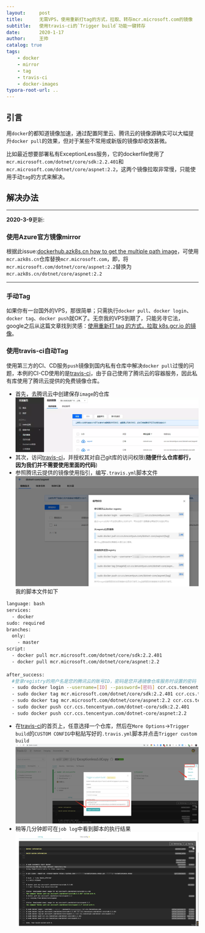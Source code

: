 ```yaml
---
layout:     post
title:      无需VPS，使用重新打tag的方式，拉取、转存mcr.microsoft.com的镜像
subtitle:   使用travis-ci的`Trigger build`功能一键转存
date:       2020-1-17
author:     王帅
catalog: true
tags:
    - docker
    - mirror
    - tag
    - travis-ci
	- docker-images
typora-root-url: ..
---
```


## 引言

用`docker`的都知道镜像加速，通过配置阿里云、腾讯云的镜像源确实可以大幅提升`docker pull`的效果，但对于某些不常用或新版的镜像却收效甚微。

比如最近想要部署私有ExceptionLess服务，它的dockerfile使用了`mcr.microsoft.com/dotnet/core/sdk:2.2.401`和`mcr.microsoft.com/dotnet/core/aspnet:2.2`，这两个镜像拉取非常慢，只能使用手动`tag`的方式来解决。

## 解决办法

----------

**2020-3-9**更新:

### 使用Azure官方镜像mirror

根据此issue:[dockerhub.azk8s.cn how to get the multiple path image](https://github.com/Azure/container-service-for-azure-china/issues/52)，可使用`mcr.azk8s.cn`仓库替换`mcr.microsoft.com`，即，将`mcr.microsoft.com/dotnet/core/aspnet:2.2`替换为`mcr.azk8s.cn/dotnet/core/aspnet:2.2`

-------

### 手动Tag

如果你有一台国外的VPS，那很简单；只需执行`docker pull`、`docker login`、`docker tag`、`docker push`就OK了。无奈我的VPS到期了，只能另寻它法，google之后从这篇文章找到灵感：[使用重新打 tag 的方式，拉取 k8s.gcr.io 的镜像](https://www.zhoujiangang.com/p/fetch-google-image-use-tag/)。

### 使用travis-ci自动Tag

使用第三方的CI、CD服务`push`镜像到国内私有仓库中解决`docker pull`过慢的问题，本例的CI-CD使用的是[travis-ci](https://travis-ci.com/)，由于自己使用了腾讯云的容器服务，因此私有库使用了腾讯云提供的免费镜像仓库。

* 首先，去腾讯云中创建保存`image`的仓库
![image.png](/img/qcloud_images_list.png)
* 其次，访问[travis-ci](https://travis-ci.com/)，并授权其对自己git库的访问权限(**随便什么仓库都行，因为我们并不需要使用里面的代码**)
* 参照腾讯云提供的镜像使用指引，编写`.travis.yml`脚本文件
![image.png](/img/qcloud_images_guid.png)
我的脚本文件如下
```bash
language: bash
services:
  - docker
sudo: required
branches:
  only:
    - master
script:
  - docker pull mcr.microsoft.com/dotnet/core/sdk:2.2.401
  - docker pull mcr.microsoft.com/dotnet/core/aspnet:2.2

after_success:
  #登录registry的用户名是您的腾讯云的账号ID，密码是您开通镜像仓库服务时设置的密码
  - sudo docker login --username=[ID] --password=[密码] ccr.ccs.tencentyun.com
  - sudo docker tag mcr.microsoft.com/dotnet/core/sdk:2.2.401 ccr.ccs.tencentyun.com/dotnet-core/sdk:2.2.401
  - sudo docker tag mcr.microsoft.com/dotnet/core/aspnet:2.2 ccr.ccs.tencentyun.com/dotnet-core/aspnet:2.2
  - sudo docker push ccr.ccs.tencentyun.com/dotnet-core/sdk:2.2.401
  - sudo docker push ccr.ccs.tencentyun.com/dotnet-core/aspnet:2.2

```
* 在[travis-ci](https://travis-ci.com/)的首页上，任意选择一个仓库，然后在`More Options`→`Trigger build`的`CUSTOM CONFIG`中粘贴写好的`.travis.yml`脚本并点击`Trigger custom build`
![image.png](/img/travis-ci_Trigger_Custom_Build.png)
* 稍等几分钟即可在`job log`中看到脚本的执行结果
![image.png](/img/travis-ci_wait_job_result.png)
